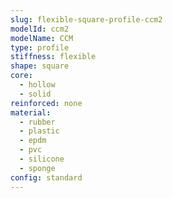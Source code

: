 ```yaml
---
slug: flexible-square-profile-ccm2
modelId: ccm2
modelName: CCM
type: profile
stiffness: flexible
shape: square
core:
  - hollow
  - solid
reinforced: none
material:
  - rubber
  - plastic
  - epdm
  - pvc
  - silicone
  - sponge
config: standard
---
```

